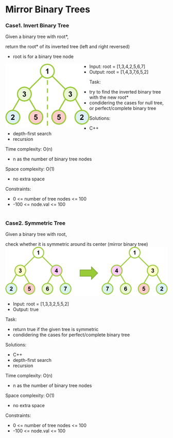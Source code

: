 # Mirror Binary Trees

### Case1. Invert Binary Tree

Given a binary tree with root*,

return the root* of its inverted tree (left and right reversed)

* root is for a binary tree node

<a href="url"><img src="images/2022-05-29_002157.png" align="left" height="200"></a>

- Input: root = [1,3,4,2,5,6,7]
- Output: root = [1,4,3,7,6,5,2]

Task:
- try to find the inverted binary tree with the new root*
- condidering the cases for null tree, or perfect/complete binary tree

Solutions:
- C++
- depth-first search
- recursion

Time complexity: O(n)
- n as the number of binary tree nodes

Space complexity: O(1)
- no extra space

Constraints:
- 0 <= number of tree nodes <= 100
- -100 <= node.val <= 100

#
### Case2. Symmetric Tree

Given a binary tree with root,

check whether it is symmetric around its center (mirror binary tree)
![binary tree](images/2022-05-29_002158.png)
- Input: root = [1,3,3,2,5,5,2]
- Output: true

Task:
- return true if the given tree is symmetric
- condidering the cases for perfect/complete binary tree

Solutions:
- C++
- depth-first search
- recursion

Time complexity: O(n)
- n as the number of binary tree nodes

Space complexity: O(1)
- no extra space

Constraints:
- 0 <= number of tree nodes <= 100
- -100 <= node.val <= 100
